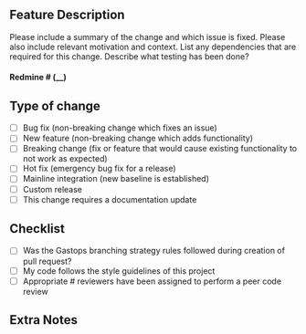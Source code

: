 ## Feature Description

Please include a summary of the change and which issue is fixed. Please also include relevant motivation and context. List any dependencies that are required for this change. Describe what testing has been done? 

#### Redmine # (__)

## Type of change

- [ ] Bug fix (non-breaking change which fixes an issue)
- [ ] New feature (non-breaking change which adds functionality)
- [ ] Breaking change (fix or feature that would cause existing functionality to not work as expected)
- [ ] Hot fix (emergency bug fix for a release)
- [ ] Mainline integration (new baseline is established)
- [ ] Custom release
- [ ] This change requires a documentation update

## Checklist
- [ ] Was the Gastops branching strategy rules followed during creation of pull request?
- [ ] My code follows the style guidelines of this project
- [ ] Appropriate # reviewers have been assigned to perform a peer code review

## Extra Notes
